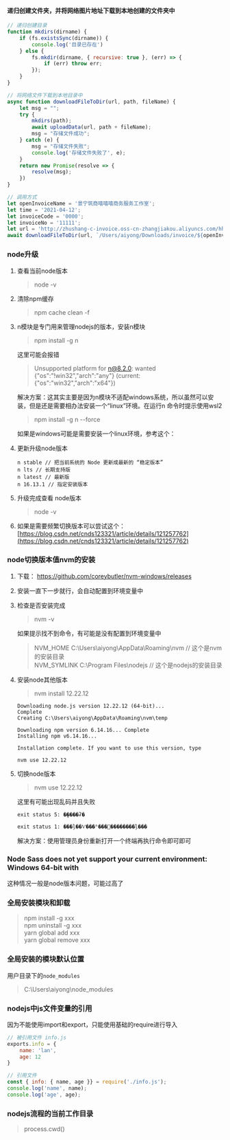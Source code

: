 <!--
 * @Date: 2021-06-17 20:45:23
 * @LastEditors: Lq
 * @LastEditTime: 2022-07-14 16:45:34
 * @FilePath: \learnningNotes\js\nodejs.md
-->
#### 递归创建文件夹，并将网络图片地址下载到本地创建的文件夹中
```js
// 递归创建目录
function mkdirs(dirname) {
    if (fs.existsSync(dirname)) {
        console.log('目录已存在')
    } else {
        fs.mkdir(dirname, { recursive: true }, (err) => {
            if (err) throw err;
        });
    }
}

// 将网络文件下载到本地目录中
async function downloadFileToDir(url, path, fileName) {
    let msg = "";
    try {
        mkdirs(path);
        await uploadData(url, path + fileName);
        msg = "存储文件成功";
    } catch (e) {
        msg = "存储文件失败";
        console.log('存储文件失败了', e);
    }
    return new Promise(resolve => {
        resolve(msg);
    })
}

// 调用方式
let openInvoiceName = '景宁筑商嘻嘻嘻商务服务工作室';
let time = '2021-04-12';
let invoiceCode = '0000';
let invoiceNo = '11111';
let url = 'http://zhushang-c-invoice.oss-cn-zhangjiakou.aliyuncs.com/hh/test.pdf';
await downloadFileToDir(url, `/Users/aiyong/Downloads/invoice/${openInvoiceName}`, `/${time}_${invoiceCode}_${invoiceNo}.pdf`)
```

### node升级

1. 查看当前node版本

    > node -v

2. 清除npm缓存

    > npm cache clean -f

3. n模块是专门用来管理nodejs的版本，安装n模块

    > npm install -g n

    这里可能会报错

    > Unsupported platform for n@8.2.0: wanted {"os":"!win32","arch":"any"} (current: {"os":"win32","arch":"x64"})

    解决方案：这其实主要是因为n模块不适配windows系统，所以虽然可以安装，但是还是需要相办法安装一个“linux”环境。在运行n 命令时提示使用wsl2

    > npm install -g n --force

    如果是windows可能是需要安装一个linux环境，参考这个：

4. 更新升级node版本

    ```shell
    n stable // 把当前系统的 Node 更新成最新的 “稳定版本”
    n lts // 长期支持版
    n latest // 最新版
    n 16.13.1 // 指定安装版本
    ```

5. 升级完成查看 node版本

    > node -v

6. 如果是需要频繁切换版本可以尝试这个：[https://blog.csdn.net/cnds123321/article/details/121257762](https://blog.csdn.net/cnds123321/article/details/121257762)

### node切换版本值nvm的安装

1. 下载： https://github.com/coreybutler/nvm-windows/releases

2. 安装一直下一步就行，会自动配置到环境变量中

3. 检查是否安装完成

    > nvm -v

    如果提示找不到命令，有可能是没有配置到环境变量中

    > NVM_HOME C:\Users\aiyong\AppData\Roaming\nvm  // 这个是nvm的安装目录   
    > NVM_SYMLINK C:\Program Files\nodejs   // 这个是nodejs的安装目录

4. 安装node其他版本

    > nvm install 12.22.12

    ```shell
    Downloading node.js version 12.22.12 (64-bit)...
    Complete
    Creating C:\Users\aiyong\AppData\Roaming\nvm\temp

    Downloading npm version 6.14.16... Complete
    Installing npm v6.14.16...

    Installation complete. If you want to use this version, type

    nvm use 12.22.12
    ```

5. 切换node版本

    > nvm use 12.22.12

    这里有可能出现乱码并且失败

    ```shell
    exit status 5: �ܾ����ʡ�

    exit status 1: ���ļ��Ѵ���ʱ���޷��������ļ���
    ```

    解决方案：使用管理员身份重新打开一个终端再执行命令即可即可

### Node Sass does not yet support your current environment: Windows 64-bit with

这种情况一般是node版本问题，可能过高了

### 全局安装模块和卸载

> npm install -g xxx   
> npm uninstall -g xxx   
> yarn global add xxx   
> yarn global remove xxx

### 全局安装的模块默认位置

用户目录下的`node_modules`
> C:\Users\aiyong\node_modules

### nodejs中js文件变量的引用

因为不能使用import和export，只能使用基础的require进行导入

```js
// 被引用文件 info.js
exports.info = {
    name: 'lan',
    age: 12
}
```

```js
// 引用文件
const { info: { name, age }} = require('./info.js');
console.log('name', name);
console.log('age', age);
```

### nodejs流程的当前工作目录

> process.cwd()